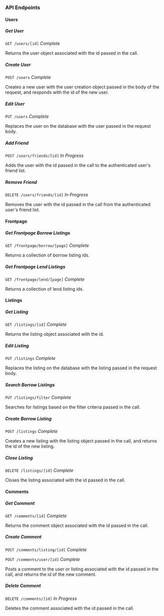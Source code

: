 
### API Endpoints

#### Users

##### Get User

`GET /users/[id]`  *Complete*

Returns the user object associated with the id passed in the call.

##### Create User

`POST /users` *Complete*

Creates a new user with the user creation object passed in the body of the request, and responds with the id of the new user.

##### Edit User

`PUT /users` *Complete*

Replaces the user on the database with the user passed in the request body.

##### Add Friend

`POST /users/friends/[id]` *In Progress*

Adds the user with the id passed in the call to the authenticated user's friend list.

##### Remove Friend

`DELETE /users/friends/[id]` *In Progress*

Removes the user with the id passed in the call from the authenticated user's friend list.

#### Frontpage

##### Get Frontpage Borrow Listings

`GET /frontpage/borrow/[page]` *Complete*

Returns a collection of borrow listing ids.

##### Get Frontpage Lend Listings

`GET /frontpage/lend/[page]` *Complete*

Returns a collection of lend listing ids.

#### Listings

##### Get Listing

`GET /listings/[id]` *Complete*

Returns the listing object associated with the id.

##### Edit Listing

`PUT /listings` *Complete*

Replaces the listing on the database with the listing passed in the request body.

##### Search Borrow Listings

`PUT /listings/filter` *Complete*

Searches for listings based on the filter criteria passed in the call.

##### Create Borrow Listing

`POST /listings` *Complete*

Creates a new listing with the listing object passed in the call, and returns the id of the new listing.

##### Close Listing

`DELETE /listings/[id]`  *Complete*

Closes the listing associated with the id passed in the call.

#### Comments

##### Get Comment

`GET /comments/[id]` *Complete*

Returns the comment object associated with the id passed in the call.

##### Create Comment

`POST /comments/listing/[id]` *Complete*

`POST /comments/user/[id]` *Complete*

Posts a comment to the user or listing associated with the id passed in the call, and returns the id of the new comment.

##### Delete Comment

`DELETE /comments/[id]`  *In Progress* 

Deletes the comment associated with the id passed in the call.
